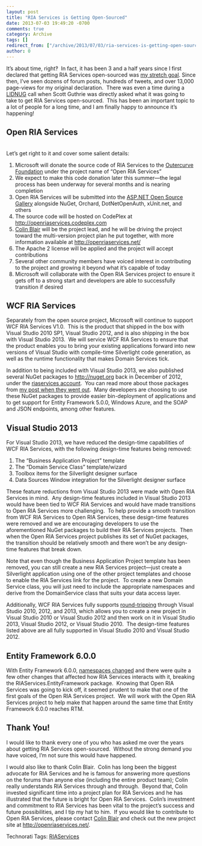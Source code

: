```yaml
---
layout: post
title: "RIA Services is Getting Open-Sourced"
date: 2013-07-03 19:49:20 -0700
comments: true
category: Archive
tags: []
redirect_from: ["/archive/2013/07/03/ria-services-is-getting-open-sourced.aspx"]
author: 0
---
```

<!-- more -->
<p>It’s about time, right‽  In fact, it has been 3 and a half years since I first declared that getting RIA Services open-sourced was <a href="http://jeffhandley.com/archive/2010/01/21/shipriaservicessourcecode.aspx" target="_blank">my stretch goal</a>. Since then, I’ve seen dozens of forum posts, hundreds of tweets, and over 13,000 page-views for my original declaration.  There was even a time during a <a href="http://www.lidnug.org/" target="_blank">LIDNUG</a> call when Scott Guthrie was directly asked what it was going to take to get RIA Services open-sourced.  This has been an important topic to a lot of people for a long time, and I am finally happy to announce it’s happening!</p>  <h2>Open RIA Services</h2>  <p>   <br />Let’s get right to it and cover some salient details:</p>  <ol>   <li>Microsoft will donate the source code of RIA Services to the <a href="http://www.outercurve.org/" target="_blank">Outercurve Foundation</a> under the project name of “Open RIA Services” </li>    <li>We expect to make this code donation later this summer—the legal process has been underway for several months and is nearing completion </li>    <li>Open RIA Services will be submitted into the <a href="http://www.outercurve.org/Galleries/ASPNETOpenSourceGallery" target="_blank">ASP.NET Open Source Gallery</a> alongside NuGet, Orchard, DotNetOpenAuth, xUnit.net, and others </li>    <li>The source code will be hosted on CodePlex at <a href="http://openriaservices.codeplex.com">http://openriaservices.codeplex.com</a> </li>    <li><a title="@ColinBlair on twitter" href="http://twitter.com/ColinBlair" target="_blank">Colin Blair</a> will be the project lead, and he will be driving the project toward the multi-version project plan he put together, with more information available at <a href="http://openriaservices.net/">http://openriaservices.net/</a> </li>    <li>The Apache 2 license will be applied and the project will accept contributions </li>    <li>Several other community members have voiced interest in contributing to the project and growing it beyond what it’s capable of today </li>    <li>Microsoft will collaborate with the Open RIA Services project to ensure it gets off to a strong start and developers are able to successfully transition if desired </li> </ol>  <h2>WCF RIA Services</h2>  <p>Separately from the open source project, Microsoft will continue to support WCF RIA Services V1.0.  This is the product that shipped in the box with Visual Studio 2010 SP1, Visual Studio 2012, and is also shipping in the box with Visual Studio 2013.  We will service WCF RIA Services to ensure that the product enables you to bring your existing applications forward into new versions of Visual Studio with compile-time Silverlight code generation, as well as the runtime functionality that makes Domain Services tick.</p>  <p>In addition to being included with Visual Studio 2013, we also published several NuGet packages to <a href="http://nuget.org">http://nuget.org</a> back in December of 2012, under the <a title="riaservices account on nuget.org" href="http://nuget.org/profiles/riaservices/" target="_blank">riaservices account</a>.  You can read more about those packages from <a href="http://jeffhandley.com/archive/2012/12/10/RIA-Services-NuGet-Package-Updates-ndash-Including-Support-for-EntityFramework.aspx" target="_blank">my post when they went out</a>.  Many developers are choosing to use these NuGet packages to provide easier bin-deployment of applications and to get support for Entity Framework 5.0.0, Windows Azure, and the SOAP and JSON endpoints, among other features.</p>  <h2>Visual Studio 2013</h2>  <p>For Visual Studio 2013, we have reduced the design-time capabilities of WCF RIA Services, with the following design-time features being removed:</p>  <ol>   <li>The “Business Application Project” template </li>    <li>The “Domain Service Class” template/wizard </li>    <li>Toolbox items for the Silverlight designer surface </li>    <li>Data Sources Window integration for the Silverlight designer surface </li> </ol>  <p>These feature reductions from Visual Studio 2013 were made with Open RIA Services in mind.  Any design-time features included in Visual Studio 2013 would have been tied to WCF RIA Services and would have made transitions to Open RIA Services more challenging.  To help provide a smooth transition from WCF RIA Services to Open RIA Services, these design-time features were removed and we are encouraging developers to use the aforementioned NuGet packages to build their RIA Services projects.  Then when the Open RIA Services project publishes its set of NuGet packages, the transition should be relatively smooth and there won’t be any design-time features that break down.</p>  <p>Note that even though the Business Application Project template has been removed, you can still create a new RIA Services project—just create a Silverlight application using one of the other project templates and choose to enable the RIA Services link for the project.  To create a new Domain Service class, you will just need to include the appropriate namespaces and derive from the DomainService class that suits your data access layer.</p>  <p>Additionally, WCF RIA Services fully supports <a href="http://blogs.msdn.com/b/zainnab/archive/2012/06/05/visual-studio-2012-compatibility-aka-project-round-tripping.aspx" target="_blank">round-tripping</a> through Visual Studio 2010, 2012, and 2013, which allows you to create a new project in Visual Studio 2010 or Visual Studio 2012 and then work on it in Visual Studio 2013, Visual Studio 2012, or Visual Studio 2010.  The design-time features listed above are all fully supported in Visual Studio 2010 and Visual Studio 2012.</p>  <h2>Entity Framework 6.0.0</h2>  <p>With Entity Framework 6.0.0, <a title="Updating Applications to use EF6" href="https://entityframework.codeplex.com/wikipage?title=Updating%20Applications%20to%20use%20EF6" target="_blank">namespaces changed</a> and there were quite a few other changes that affected how RIA Services interacts with it, breaking the RIAServices.EntityFramework package.  Knowing that Open RIA Services was going to kick off, it seemed prudent to make that one of the first goals of the Open RIA Services project.  We will work with the Open RIA Services project to help make that happen around the same time that Entity Framework 6.0.0 reaches RTM.</p>  <h2>Thank You!</h2>  <p>I would like to thank every one of you who has asked me over the years about getting RIA Services open-sourced.  Without the strong demand you have voiced, I’m not sure this would have happened.</p>  <p>I would also like to thank Colin Blair.  Colin has long been the biggest advocate for RIA Services and he is famous for answering more questions on the forums than anyone else (including the entire product team); Colin really understands RIA Services through and through.  Beyond that, Colin invested significant time into a project plan for RIA Services and he has illustrated that the future is bright for Open RIA Services.  Colin’s investment and commitment to RIA Services has been vital to the project’s success and future possibilities, and I tip my hat to him.  If you would like to contribute to Open RIA Services, please contact <a title="@ColinBlair on twitter" href="http://twitter.com/ColinBlair" target="_blank">Colin Blair</a> and check out the new project site at <a href="http://openriaservices.net/">http://openriaservices.net/</a>. </p>  <div id="scid:0767317B-992E-4b12-91E0-4F059A8CECA8:ad44048b-4025-4c35-b0f1-4855f855f009" class="wlWriterEditableSmartContent" style="float: none; padding-bottom: 0px; padding-top: 0px; padding-left: 0px; margin: 0px; display: inline; padding-right: 0px">Technorati Tags: <a href="http://technorati.com/tags/RIAServices" rel="tag">RIAServices</a></div>

